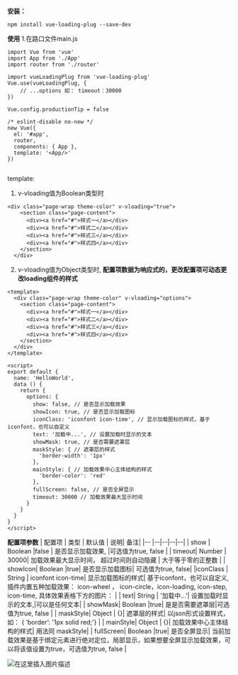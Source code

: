 **安装：**

    npm install vue-loading-plug --save-dev

**使用**
1.在路口文件main.js

```
import Vue from 'vue'
import App from './App'
import router from './router'

import vueLoadingPlug from 'vue-loading-plug'
Vue.use(vueLoadingPlug, {
	// ...options 如： timeout：30000
})

Vue.config.productionTip = false

/* eslint-disable no-new */
new Vue({
  el: '#app',
  router,
  components: { App },
  template: '<App/>'
})


```

template:

1. v-vloading值为Boolean类型时
```
<div class="page-wrap theme-color" v-vloading="true">
    <section class="page-content">
      <div><a href="#">样式一</a></div>
      <div><a href="#">样式二</a></div>
      <div><a href="#">样式三</a></div>
      <div><a href="#">样式四</a></div>
    </section>
  </div>
```

2. v-vloading值为Object类型时, **配置项数据为响应式的，更改配置项可动态更改loading组件的样式**
```
<template>
  <div class="page-wrap theme-color" v-vloading="options">
    <section class="page-content">
      <div><a href="#">样式一</a></div>
      <div><a href="#">样式二</a></div>
      <div><a href="#">样式三</a></div>
      <div><a href="#">样式四</a></div>
    </section>
  </div>
</template>

<script>
export default {
  name: 'HelloWorld',
  data () {
    return {
      options: {
        show: false, // 是否显示加载效果
        showIcon: true, // 是否显示加载图标
        iconClass: 'iconfont icon-time', // 显示加载图标的样式，基于iconfont，也可以自定义
        text: '加载中...', // 设置加载时显示的文本
        showMask: true, // 是否需要遮罩层
        maskStyle: { // 遮罩层的样式
          'border-width': '1px'
        },
        mainStyle: { // 加载效果中心主体结构的样式
          'border-color': 'red'
        },
        fullScreen: false, // 是否全屏显示
        timeout: 30000 // 加载效果最大显示时间
      }
    }
  }
}
</script>

```
**配置项参数**
|  配置项	| 类型 | 默认值 | 说明| 备注|
|-- |--|--|--|--|
| show |  Boolean |false | 是否显示加载效果, |可选值为true, false |
| timeout|  Number | 30000| 加载效果最大显示时间， 超过时间则自动隐藏 | 大于等于零的正整数 |
| showIcon|  Boolean |true| 是否显示加载图标| 可选值为true, false|
|iconClass | String | iconfont icon-time| 显示加载图标的样式| 基于iconfont，也可以自定义, 插件内置五种加载效果： icon-wheel ， icon-circle，icon-loading, icon-step, icon-time, 具体效果表格下方的图片： |
| text|  String | '加载中...'| 设置加载时显示的文本,|可以是任何文本|
| showMask|  Boolean |true| 是是否需要遮罩层|可选值为true, false |
| maskStyle|  Object | {}| 遮罩层的样式| 以json形式设置样式， 如： { ‘border’: '1px solid red;'} |
| mainStyle|  Object | {}| 加载效果中心主体结构的样式|  用法同 maskStyle|
| fullScreen|  Boolean |true| 是否全屏显示| 当前加载效果是基于绑定元素进行绝对定位，局部显示，如果想要全屏显示加载效果，可以将该值设置为true，可选值为true, false |

 ![在这里插入图片描述](https://img-blog.csdnimg.cn/20190901184133917.png)